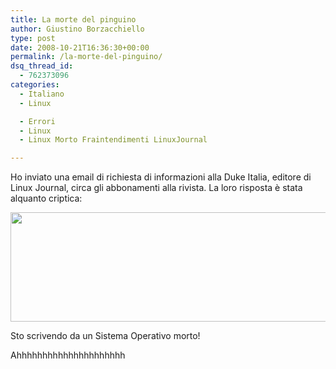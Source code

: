 ```yaml
---
title: La morte del pinguino
author: Giustino Borzacchiello
type: post
date: 2008-10-21T16:36:30+00:00
permalink: /la-morte-del-pinguino/
dsq_thread_id:
  - 762373096
categories:
  - Italiano
  - Linux

  - Errori
  - Linux
  - Linux Morto Fraintendimenti LinuxJournal

---
```

Ho inviato una email di richiesta di informazioni alla Duke Italia, editore di Linux Journal, circa gli abbonamenti alla rivista. La loro risposta è stata alquanto criptica:

[<img class="aligncenter size-full wp-image-474" title="linux" src="https://i2.wp.com/v1.giustino.blog/wp-content/uploads/2008/10/linux.jpeg?resize=559%2C175" alt="" width="559" height="175" data-recalc-dims="1" />][1]

Sto scrivendo da un Sistema Operativo morto!

Ahhhhhhhhhhhhhhhhhhhhh

 [1]: https://i2.wp.com/v1.giustino.blog/wp-content/uploads/2008/10/linux.jpeg